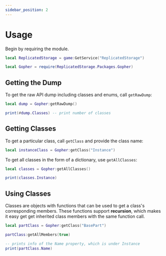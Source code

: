 ```yaml
---
sidebar_position: 2
---
```


# Usage

Begin by requiring the module.

```lua
local ReplicatedStorage = game:GetService("ReplicatedStorage")

local Gopher = require(ReplicatedStorage.Packages.Gopher)
```

## Getting the Dump

To get the raw API dump including classes and enums, call `getRawDump`:

```lua
local dump = Gopher:getRawDump()

print(#dump.Classes) -- print number of classes
```

## Getting Classes

To get a particular class, call `getClass` and provide the class name:

```lua
local instanceClass = Gopher:getClass("Instance")
```

To get all classes in the form of a dictionary, use `getAllClasses`:

```lua
local classes = Gopher:getAllClasses()

print(classes.Instance)
```

## Using Classes

Classes are objects with functions that can be used to get a class's corresponding members. These functions support **recursion**, which makes it easy get get inherited class members with the same function call.

```lua
local partClass = Gopher:getClass("BasePart")

partClass:getAllMembers(true)

-- prints info of the Name property, which is under Instance
print(partClass.Name)
```
